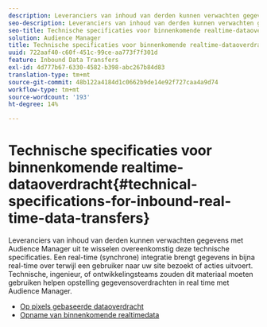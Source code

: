 ```yaml
---
description: Leveranciers van inhoud van derden kunnen verwachten gegevens met Audience Manager uit te wisselen overeenkomstig deze technische specificaties. Een real-time (synchrone) integratie brengt gegevens in bijna real-time over terwijl een gebruiker naar uw site bezoekt of acties uitvoert. Technische, ingenieur, of ontwikkelingsteams zouden dit materiaal moeten gebruiken helpen opstelling gegevensoverdrachten in real time met Audience Manager.
seo-description: Leveranciers van inhoud van derden kunnen verwachten gegevens met Audience Manager uit te wisselen overeenkomstig deze technische specificaties. Een real-time (synchrone) integratie brengt gegevens in bijna real-time over terwijl een gebruiker naar uw site bezoekt of acties uitvoert. Technische, ingenieur, of ontwikkelingsteams zouden dit materiaal moeten gebruiken helpen opstelling gegevensoverdrachten in real time met Audience Manager.
seo-title: Technische specificaties voor binnenkomende realtime-dataoverdracht
solution: Audience Manager
title: Technische specificaties voor binnenkomende realtime-dataoverdracht
uuid: 722aaf40-c60f-451c-99ce-aa773f7f301d
feature: Inbound Data Transfers
exl-id: 4d777b67-6330-4582-b398-abc267b84d83
translation-type: tm+mt
source-git-commit: 48b122a4184d1c0662b9de14e92f727caa4a9d74
workflow-type: tm+mt
source-wordcount: '193'
ht-degree: 14%

---
```


# Technische specificaties voor binnenkomende realtime-dataoverdracht{#technical-specifications-for-inbound-real-time-data-transfers}

Leveranciers van inhoud van derden kunnen verwachten gegevens met Audience Manager uit te wisselen overeenkomstig deze technische specificaties. Een real-time (synchrone) integratie brengt gegevens in bijna real-time over terwijl een gebruiker naar uw site bezoekt of acties uitvoert. Technische, ingenieur, of ontwikkelingsteams zouden dit materiaal moeten gebruiken helpen opstelling gegevensoverdrachten in real time met Audience Manager.

<!-- c_rt_realtime_intro.xml -->

* [Op pixels gebaseerde dataoverdracht](/help/using/integration/sending-audience-data/real-time-data-integration/pixel-based-data-transfer.md)
* [Opname van binnenkomende realtimedata](/help/using/integration/sending-audience-data/real-time-data-integration/real-time-data-transfer.md)
